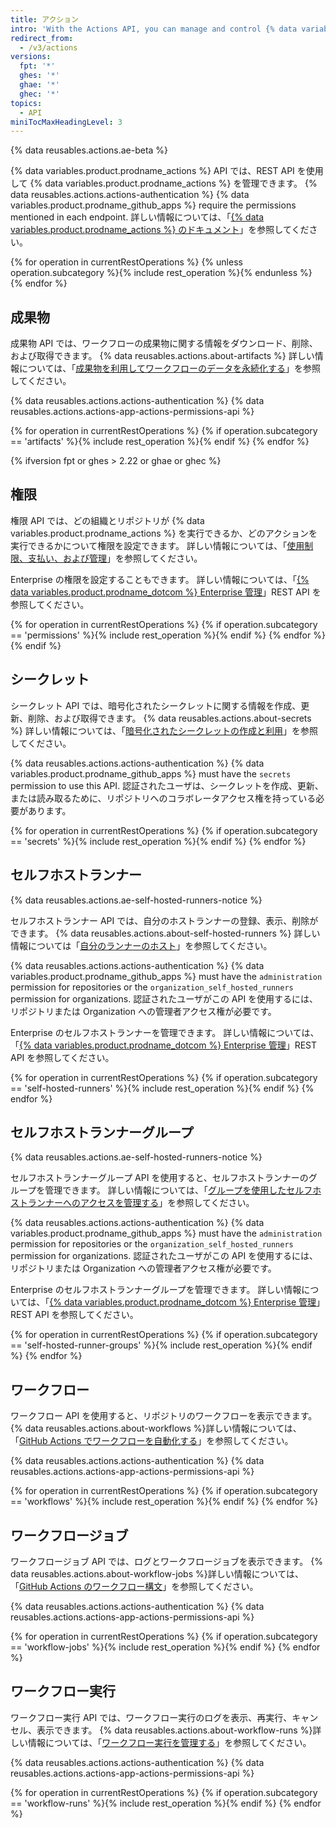 ```yaml
---
title: アクション
intro: 'With the Actions API, you can manage and control {% data variables.product.prodname_actions %} for an organization or repository.'
redirect_from:
  - /v3/actions
versions:
  fpt: '*'
  ghes: '*'
  ghae: '*'
  ghec: '*'
topics:
  - API
miniTocMaxHeadingLevel: 3
---
```


{% data reusables.actions.ae-beta %}

{% data variables.product.prodname_actions %} API では、REST API を使用して {% data variables.product.prodname_actions %} を管理できます。 {% data reusables.actions.actions-authentication %} {% data variables.product.prodname_github_apps %} require the permissions mentioned in each endpoint. 詳しい情報については、「[{% data variables.product.prodname_actions %} のドキュメント](/actions)」を参照してください。

{% for operation in currentRestOperations %}
  {% unless operation.subcategory %}{% include rest_operation %}{% endunless %}
{% endfor %}

## 成果物

成果物 API では、ワークフローの成果物に関する情報をダウンロード、削除、および取得できます。 {% data reusables.actions.about-artifacts %} 詳しい情報については、「[成果物を利用してワークフローのデータを永続化する](/actions/automating-your-workflow-with-github-actions/persisting-workflow-data-using-artifacts)」を参照してください。

{% data reusables.actions.actions-authentication %} {% data reusables.actions.actions-app-actions-permissions-api %}

{% for operation in currentRestOperations %}
  {% if operation.subcategory == 'artifacts' %}{% include rest_operation %}{% endif %}
{% endfor %}

{% ifversion fpt or ghes > 2.22 or ghae or ghec %}
## 権限

権限 API では、どの組織とリポジトリが {% data variables.product.prodname_actions %} を実行できるか、どのアクションを実行できるかについて権限を設定できます。 詳しい情報については、「[使用制限、支払い、および管理](/actions/reference/usage-limits-billing-and-administration#disabling-or-limiting-github-actions-for-your-repository-or-organization)」を参照してください。

Enterprise の権限を設定することもできます。 詳しい情報については、「[{% data variables.product.prodname_dotcom %} Enterprise 管理](/rest/reference/enterprise-admin#github-actions)」REST API を参照してください。

{% for operation in currentRestOperations %}
  {% if operation.subcategory == 'permissions' %}{% include rest_operation %}{% endif %}
{% endfor %}
{% endif %}

## シークレット

シークレット API では、暗号化されたシークレットに関する情報を作成、更新、削除、および取得できます。 {% data reusables.actions.about-secrets %} 詳しい情報については、「[暗号化されたシークレットの作成と利用](/actions/automating-your-workflow-with-github-actions/creating-and-using-encrypted-secrets)」を参照してください。

{% data reusables.actions.actions-authentication %} {% data variables.product.prodname_github_apps %} must have the `secrets` permission to use this API. 認証されたユーザは、シークレットを作成、更新、または読み取るために、リポジトリへのコラボレータアクセス権を持っている必要があります。

{% for operation in currentRestOperations %}
  {% if operation.subcategory == 'secrets' %}{% include rest_operation %}{% endif %}
{% endfor %}

## セルフホストランナー

{% data reusables.actions.ae-self-hosted-runners-notice %}

セルフホストランナー API では、自分のホストランナーの登録、表示、削除ができます。 {% data reusables.actions.about-self-hosted-runners %} 詳しい情報については「[自分のランナーのホスト](/actions/hosting-your-own-runners)」を参照してください。

{% data reusables.actions.actions-authentication %} {% data variables.product.prodname_github_apps %} must have the `administration` permission for repositories or the `organization_self_hosted_runners` permission for organizations. 認証されたユーザがこの API を使用するには、リポジトリまたは Organization への管理者アクセス権が必要です。

Enterprise のセルフホストランナーを管理できます。 詳しい情報については、「[{% data variables.product.prodname_dotcom %} Enterprise 管理](/rest/reference/enterprise-admin#github-actions)」REST API を参照してください。

{% for operation in currentRestOperations %}
  {% if operation.subcategory == 'self-hosted-runners' %}{% include rest_operation %}{% endif %}
{% endfor %}

## セルフホストランナーグループ

{% data reusables.actions.ae-self-hosted-runners-notice %}

セルフホストランナーグループ API を使用すると、セルフホストランナーのグループを管理できます。 詳しい情報については、「[グループを使用したセルフホストランナーへのアクセスを管理する](/actions/hosting-your-own-runners/managing-access-to-self-hosted-runners-using-groups)」を参照してください。

{% data reusables.actions.actions-authentication %} {% data variables.product.prodname_github_apps %} must have the `administration` permission for repositories or the `organization_self_hosted_runners` permission for organizations. 認証されたユーザがこの API を使用するには、リポジトリまたは Organization への管理者アクセス権が必要です。

Enterprise のセルフホストランナーグループを管理できます。 詳しい情報については、「[{% data variables.product.prodname_dotcom %} Enterprise 管理](/rest/reference/enterprise-admin##github-actions)」REST API を参照してください。

{% for operation in currentRestOperations %}
  {% if operation.subcategory == 'self-hosted-runner-groups' %}{% include rest_operation %}{% endif %}
{% endfor %}

## ワークフロー

ワークフロー API を使用すると、リポジトリのワークフローを表示できます。 {% data reusables.actions.about-workflows %}詳しい情報については、「[GitHub Actions でワークフローを自動化する](/actions/automating-your-workflow-with-github-actions)」を参照してください。

{% data reusables.actions.actions-authentication %} {% data reusables.actions.actions-app-actions-permissions-api %}

{% for operation in currentRestOperations %}
  {% if operation.subcategory == 'workflows' %}{% include rest_operation %}{% endif %}
{% endfor %}

## ワークフロージョブ

ワークフロージョブ API では、ログとワークフロージョブを表示できます。 {% data reusables.actions.about-workflow-jobs %}詳しい情報については、「[GitHub Actions のワークフロー構文](/actions/automating-your-workflow-with-github-actions/workflow-syntax-for-github-actions)」を参照してください。

{% data reusables.actions.actions-authentication %} {% data reusables.actions.actions-app-actions-permissions-api %}

{% for operation in currentRestOperations %}
  {% if operation.subcategory == 'workflow-jobs' %}{% include rest_operation %}{% endif %}
{% endfor %}

## ワークフロー実行

ワークフロー実行 API では、ワークフロー実行のログを表示、再実行、キャンセル、表示できます。 {% data reusables.actions.about-workflow-runs %}詳しい情報については、「[ワークフロー実行を管理する](/actions/automating-your-workflow-with-github-actions/managing-a-workflow-run)」を参照してください。

{% data reusables.actions.actions-authentication %} {% data reusables.actions.actions-app-actions-permissions-api %}

{% for operation in currentRestOperations %}
  {% if operation.subcategory == 'workflow-runs' %}{% include rest_operation %}{% endif %}
{% endfor %}
